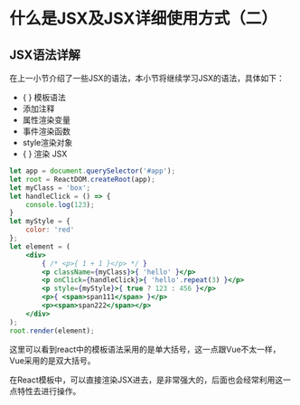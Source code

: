 # 什么是JSX及JSX详细使用方式（二）

## JSX语法详解

在上一小节介绍了一些JSX的语法，本小节将继续学习JSX的语法，具体如下：

- { } 模板语法
- 添加注释
- 属性渲染变量
- 事件渲染函数
- style渲染对象
- { } 渲染 JSX

```jsx
let app = document.querySelector('#app');
let root = ReactDOM.createRoot(app); 
let myClass = 'box';
let handleClick = () => {
    console.log(123);
}
let myStyle = {
    color: 'red'
};
let element = (
    <div>
        { /* <p>{ 1 + 1 }</p> */ }
        <p className={myClass}>{ 'hello' }</p>
        <p onClick={handleClick}>{ 'hello'.repeat(3) }</p>
        <p style={myStyle}>{ true ? 123 : 456 }</p>
        <p>{ <span>span111</span> }</p>
        <p><span>span222</span></p>
    </div>
); 
root.render(element);
```

这里可以看到react中的模板语法采用的是单大括号，这一点跟Vue不太一样，Vue采用的是双大括号。

在React模板中，可以直接渲染JSX进去，是非常强大的，后面也会经常利用这一点特性去进行操作。

